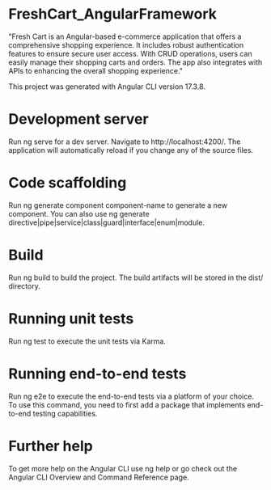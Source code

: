 # FreshCart_AngularFramework
"Fresh Cart is an Angular-based e-commerce application that offers a comprehensive shopping experience. It includes robust authentication features to ensure secure user access. With CRUD operations, users can easily manage their shopping carts and orders. The app also integrates with APIs to enhancing the overall shopping experience."

This project was generated with Angular CLI version 17.3.8.

# Development server
Run ng serve for a dev server. Navigate to http://localhost:4200/. The application will automatically reload if you change any of the source files.

# Code scaffolding
Run ng generate component component-name to generate a new component. You can also use ng generate directive|pipe|service|class|guard|interface|enum|module.

# Build
Run ng build to build the project. The build artifacts will be stored in the dist/ directory.

# Running unit tests
Run ng test to execute the unit tests via Karma.

# Running end-to-end tests
Run ng e2e to execute the end-to-end tests via a platform of your choice. To use this command, you need to first add a package that implements end-to-end testing capabilities.

# Further help
To get more help on the Angular CLI use ng help or go check out the Angular CLI Overview and Command Reference page.
